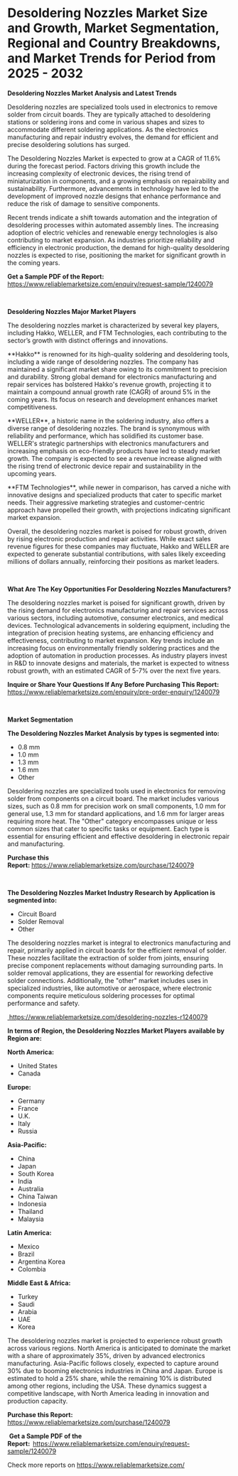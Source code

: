 <p><h1>Desoldering Nozzles Market Size and Growth, Market Segmentation, Regional and Country Breakdowns, and Market Trends for Period from 2025 -  2032</h1></p><p><strong>Desoldering Nozzles Market Analysis and Latest Trends</strong></p>
<p><p>Desoldering nozzles are specialized tools used in electronics to remove solder from circuit boards. They are typically attached to desoldering stations or soldering irons and come in various shapes and sizes to accommodate different soldering applications. As the electronics manufacturing and repair industry evolves, the demand for efficient and precise desoldering solutions has surged. </p><p>The Desoldering Nozzles Market is expected to grow at a CAGR of 11.6% during the forecast period. Factors driving this growth include the increasing complexity of electronic devices, the rising trend of miniaturization in components, and a growing emphasis on repairability and sustainability. Furthermore, advancements in technology have led to the development of improved nozzle designs that enhance performance and reduce the risk of damage to sensitive components.</p><p>Recent trends indicate a shift towards automation and the integration of desoldering processes within automated assembly lines. The increasing adoption of electric vehicles and renewable energy technologies is also contributing to market expansion. As industries prioritize reliability and efficiency in electronic production, the demand for high-quality desoldering nozzles is expected to rise, positioning the market for significant growth in the coming years.</p></p>
<p><strong>Get a Sample PDF of the Report:&nbsp;</strong> <a href="https://www.reliablemarketsize.com/enquiry/request-sample/1240079?utm_campaign=2276&utm_medium=2&utm_source=Github&utm_content=ia&utm_term=22022025&utm_id=desoldering-nozzles">https://www.reliablemarketsize.com/enquiry/request-sample/1240079</a></p>
<p>&nbsp;</p>
<p><strong>Desoldering Nozzles Major Market Players</strong></p>
<p><p>The desoldering nozzles market is characterized by several key players, including Hakko, WELLER, and FTM Technologies, each contributing to the sector’s growth with distinct offerings and innovations.</p><p>**Hakko** is renowned for its high-quality soldering and desoldering tools, including a wide range of desoldering nozzles. The company has maintained a significant market share owing to its commitment to precision and durability. Strong global demand for electronics manufacturing and repair services has bolstered Hakko's revenue growth, projecting it to maintain a compound annual growth rate (CAGR) of around 5% in the coming years. Its focus on research and development enhances market competitiveness.</p><p>**WELLER**, a historic name in the soldering industry, also offers a diverse range of desoldering nozzles. The brand is synonymous with reliability and performance, which has solidified its customer base. WELLER's strategic partnerships with electronics manufacturers and increasing emphasis on eco-friendly products have led to steady market growth. The company is expected to see a revenue increase aligned with the rising trend of electronic device repair and sustainability in the upcoming years.</p><p>**FTM Technologies**, while newer in comparison, has carved a niche with innovative designs and specialized products that cater to specific market needs. Their aggressive marketing strategies and customer-centric approach have propelled their growth, with projections indicating significant market expansion. </p><p>Overall, the desoldering nozzles market is poised for robust growth, driven by rising electronic production and repair activities. While exact sales revenue figures for these companies may fluctuate, Hakko and WELLER are expected to generate substantial contributions, with sales likely exceeding millions of dollars annually, reinforcing their positions as market leaders.</p></p>
<p>&nbsp;</p>
<p><strong>What Are The Key Opportunities For Desoldering Nozzles Manufacturers?</strong></p>
<p><p>The desoldering nozzles market is poised for significant growth, driven by the rising demand for electronics manufacturing and repair services across various sectors, including automotive, consumer electronics, and medical devices. Technological advancements in soldering equipment, including the integration of precision heating systems, are enhancing efficiency and effectiveness, contributing to market expansion. Key trends include an increasing focus on environmentally friendly soldering practices and the adoption of automation in production processes. As industry players invest in R&D to innovate designs and materials, the market is expected to witness robust growth, with an estimated CAGR of 5-7% over the next five years.</p></p>
<p><strong>Inquire or Share Your Questions If Any Before Purchasing This Report:</strong> <a href="https://www.reliablemarketsize.com/enquiry/pre-order-enquiry/1240079?utm_campaign=2276&utm_medium=2&utm_source=Github&utm_content=ia&utm_term=22022025&utm_id=desoldering-nozzles">https://www.reliablemarketsize.com/enquiry/pre-order-enquiry/1240079</a></p>
<p>&nbsp;</p>
<p><strong>Market Segmentation</strong></p>
<p><strong>The Desoldering Nozzles Market Analysis by types is segmented into:</strong></p>
<p><ul><li>0.8 mm</li><li>1.0 mm</li><li>1.3 mm</li><li>1.6 mm</li><li>Other</li></ul></p>
<p><p>Desoldering nozzles are specialized tools used in electronics for removing solder from components on a circuit board. The market includes various sizes, such as 0.8 mm for precision work on small components, 1.0 mm for general use, 1.3 mm for standard applications, and 1.6 mm for larger areas requiring more heat. The "Other" category encompasses unique or less common sizes that cater to specific tasks or equipment. Each type is essential for ensuring efficient and effective desoldering in electronic repair and manufacturing.</p></p>
<p><strong>Purchase this Report:&nbsp;</strong><a href="https://www.reliablemarketsize.com/purchase/1240079?utm_campaign=2276&utm_medium=2&utm_source=Github&utm_content=ia&utm_term=22022025&utm_id=desoldering-nozzles">https://www.reliablemarketsize.com/purchase/1240079</a></p>
<p>&nbsp;</p>
<p><strong>The Desoldering Nozzles Market Industry Research by Application is segmented into:</strong></p>
<p><ul><li>Circuit Board</li><li>Solder Removal</li><li>Other</li></ul></p>
<p><p>The desoldering nozzles market is integral to electronics manufacturing and repair, primarily applied in circuit boards for the efficient removal of solder. These nozzles facilitate the extraction of solder from joints, ensuring precise component replacements without damaging surrounding parts. In solder removal applications, they are essential for reworking defective solder connections. Additionally, the "other" market includes uses in specialized industries, like automotive or aerospace, where electronic components require meticulous soldering processes for optimal performance and safety.</p></p>
<p><a href="https://www.reliablemarketsize.com/desoldering-nozzles-r1240079?utm_campaign=2276&utm_medium=2&utm_source=Github&utm_content=ia&utm_term=22022025&utm_id=desoldering-nozzles">&nbsp;https://www.reliablemarketsize.com/desoldering-nozzles-r1240079</a></p>
<p><strong>In terms of Region, the Desoldering Nozzles Market Players available by Region are:</strong></p>
<p>
    <p> <strong> North America: </strong>
        <ul>
            <li>United States</li>
            <li>Canada</li>
        </ul>
        </p> 
    <p> <strong> Europe: </strong>
        <ul>
            <li>Germany</li>
            <li>France</li>
            <li>U.K.</li>
            <li>Italy</li>
            <li>Russia</li>
        </ul>
        </p> 
    <p> <strong> Asia-Pacific: </strong>
        <ul>
            <li>China</li>
            <li>Japan</li>
            <li>South Korea</li>
            <li>India</li>
            <li>Australia</li>
            <li>China Taiwan</li>
            <li>Indonesia</li>
            <li>Thailand</li>
            <li>Malaysia</li>
        </ul>
        </p> 
    <p> <strong> Latin America: </strong>
        <ul>
            <li>Mexico</li>
            <li>Brazil</li>
            <li>Argentina Korea</li>
            <li>Colombia</li>
        </ul>
        </p> 
    <p> <strong> Middle East & Africa: </strong>
        <ul>
            <li>Turkey</li>
            <li>Saudi</li>
            <li>Arabia</li>
            <li>UAE</li>
            <li>Korea</li>
        </ul>
    </p>
    </p>
<p><p>The desoldering nozzles market is projected to experience robust growth across various regions. North America is anticipated to dominate the market with a share of approximately 35%, driven by advanced electronics manufacturing. Asia-Pacific follows closely, expected to capture around 30% due to booming electronics industries in China and Japan. Europe is estimated to hold a 25% share, while the remaining 10% is distributed among other regions, including the USA. These dynamics suggest a competitive landscape, with North America leading in innovation and production capacity.</p></p>
<p><strong>Purchase this Report: </strong><a href="https://www.reliablemarketsize.com/purchase/1240079?utm_campaign=2276&utm_medium=2&utm_source=Github&utm_content=ia&utm_term=22022025&utm_id=desoldering-nozzles">https://www.reliablemarketsize.com/purchase/1240079</a></p>
<p>&nbsp;<strong>Get a Sample PDF of the Report:&nbsp;&nbsp;</strong><a href="https://www.reliablemarketsize.com/enquiry/request-sample/1240079?utm_campaign=2276&utm_medium=2&utm_source=Github&utm_content=ia&utm_term=22022025&utm_id=desoldering-nozzles">https://www.reliablemarketsize.com/enquiry/request-sample/1240079</a></p>
<p><strong></strong></p>
<p>Check more reports on <a href="https://www.reliablemarketsize.com/?utm_campaign=2276&utm_medium=2&utm_source=Github&utm_content=ia&utm_term=22022025&utm_id=desoldering-nozzles">https://www.reliablemarketsize.com/</a></p>